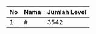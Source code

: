 | No | Nama            | Jumlah Level |
|----|-----------------|--------------|
| 1  | #    |    3542        |
